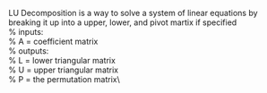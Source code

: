 LU Decomposition is a way to solve a system of linear equations by breaking it up into a upper, lower, and pivot martix if specified\
% inputs:\
%	A = coefficient matrix\
% outputs:\
%	L = lower triangular matrix\
%	U = upper triangular matrix\
%   P = the permutation matrix\
